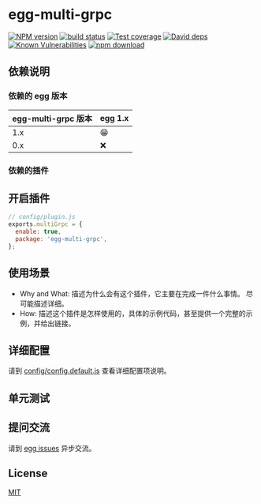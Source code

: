 # egg-multi-grpc

[![NPM version][npm-image]][npm-url]
[![build status][travis-image]][travis-url]
[![Test coverage][codecov-image]][codecov-url]
[![David deps][david-image]][david-url]
[![Known Vulnerabilities][snyk-image]][snyk-url]
[![npm download][download-image]][download-url]

[npm-image]: https://img.shields.io/npm/v/egg-mutl-grpc.svg?style=flat-square
[npm-url]: https://npmjs.org/package/egg-mutl-grpc
[travis-image]: https://img.shields.io/travis/eggjs/egg-mutl-grpc.svg?style=flat-square
[travis-url]: https://travis-ci.org/eggjs/egg-mutl-grpc
[codecov-image]: https://img.shields.io/codecov/c/github/eggjs/egg-mutl-grpc.svg?style=flat-square
[codecov-url]: https://codecov.io/github/eggjs/egg-mutl-grpc?branch=master
[david-image]: https://img.shields.io/david/eggjs/egg-mutl-grpc.svg?style=flat-square
[david-url]: https://david-dm.org/eggjs/egg-mutl-grpc
[snyk-image]: https://snyk.io/test/npm/egg-mutl-grpc/badge.svg?style=flat-square
[snyk-url]: https://snyk.io/test/npm/egg-mutl-grpc
[download-image]: https://img.shields.io/npm/dm/egg-mutl-grpc.svg?style=flat-square
[download-url]: https://npmjs.org/package/egg-mutl-grpc

<!--
Description here.
-->

## 依赖说明

### 依赖的 egg 版本

egg-multi-grpc 版本 | egg 1.x
--- | ---
1.x | 😁
0.x | ❌

### 依赖的插件
<!--

如果有依赖其它插件，请在这里特别说明。如

- security
- multipart

-->

## 开启插件

```js
// config/plugin.js
exports.multiGrpc = {
  enable: true,
  package: 'egg-multi-grpc',
};
```

## 使用场景

- Why and What: 描述为什么会有这个插件，它主要在完成一件什么事情。
尽可能描述详细。
- How: 描述这个插件是怎样使用的，具体的示例代码，甚至提供一个完整的示例，并给出链接。

## 详细配置

请到 [config/config.default.js](config/config.default.js) 查看详细配置项说明。

## 单元测试

<!-- 描述如何在单元测试中使用此插件，例如 schedule 如何触发。无则省略。-->

## 提问交流

请到 [egg issues](https://github.com/eggjs/egg/issues) 异步交流。

## License

[MIT](LICENSE)
